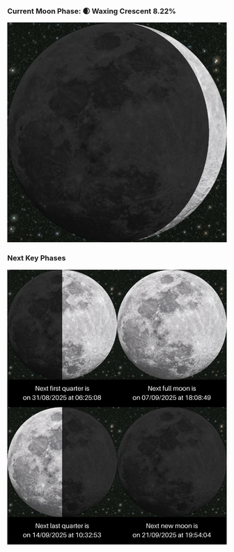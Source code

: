 ### Current Moon Phase: 🌒 Waxing Crescent 8.22%
![Moon Phase](moonphase.png)
### Next Key Phases
![Gallery](gallery.png)